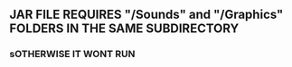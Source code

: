 ## JAR FILE REQUIRES "/Sounds" and "/Graphics" FOLDERS IN THE SAME SUBDIRECTORY
### sOTHERWISE IT WONT RUN

